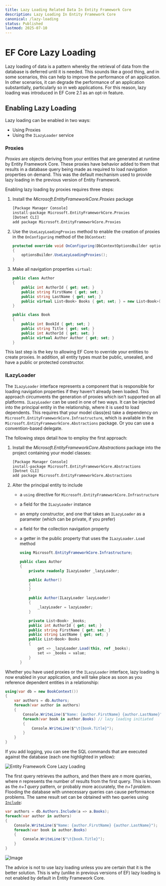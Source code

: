 ```yaml
---
title: Lazy Loading Related Data In Entity Framework Core
description: Lazy Loading In Entity Framework Core 
canonical: /lazy-loading
status: Published
lastmod: 2025-07-10
---
```


# EF Core Lazy Loading

Lazy loading of data is a pattern whereby the retrieval of data from the database is deferred until it is needed. This sounds like a good thing, and in some scenarios, this can help to improve the performance of an application. In other scenarios, it can degrade the performance of an application substantially, particularly so in web applications. For this reason, lazy loading was introduced in EF Core 2.1 as an opt-in feature.

## Enabling Lazy Loading

Lazy loading can be enabled in two ways:

- Using Proxies
- Using the `ILazyLoader` service

### Proxies

_Proxies_ are objects deriving from your entities that are generated at runtime by Entity Framework Core. These proxies have behavior added to them that results in a database query being made as required to load navigation properties on demand. This was the default mechanism used to provide lazy loading in the previous version of Entity Framework. 

Enabling lazy loading by proxies requires three steps:

1. Install the _Microsoft.EntityFrameworkCore.Proxies_ package  
    ```cmd
    [Package Manager Console]
    install-package Microsoft.EntityFrameworkCore.Proxies
    [Dotnet CLI]
    add package Microsoft.EntityFrameworkCore.Proxies
    ```
2. Use the `UseLazyLoadingProxies` method to enable the creation of proxies in the `OnConfiguring` method of the `DbContext`:  
    ```csharp
    protected override void OnConfiguring(DbContextOptionsBuilder optionsBuilder)
    {
        optionsBuilder.UseLazyLoadingProxies();
    }
    ```
3. Make all navigation properties `virtual`:  
    ```csharp
    public class Author
    {
        public int AuthorId { get; set; }
        public string FirstName { get; set; }
        public string LastName { get; set; }
        public virtual List<Book> Books { get; set; } = new List<Book>();
    }

    public class Book
    {
        public int BookId { get; set; }
        public string Title { get; set; }
        public int AuthorId { get; set; }
        public virtual Author Author { get; set; }
    }
    ```
This last step is the key to allowing EF Core to override your entities to create proxies. In addition, all entity types must be public, unsealed, and have a public or protected constructor.

### ILazyLoader

The `ILazyLoader` interface represents a component that is responsible for loading navigation properties if they haven't already been loaded. This approach circumvents the generation of proxies which isn't supported on all platforms. `ILazyLoader` can be used in one of two ways. It can be injected into the principal entity in the relationship, where it is used to load dependents. This requires that your model class(es) take a dependency on  `Microsoft.EntityFrameworkCore.Infrastructure`, which is available in the `Microsoft.EntityFrameworkCore.Abstractions` package. Or you can use a convention-based delegate. 

The following steps detail how to employ the first approach:

1. Install the _Microsoft.EntityFrameworkCore.Abstractions_ package into the project containing your model classes:    
    ```cmd
    [Package Manager Console]
    install-package Microsoft.EntityFrameworkCore.Abstractions
    [Dotnet CLI]
    add package Microsoft.EntityFrameworkCore.Abstractions
    ```

2. Alter the principal entity to include  
    - a `using` directive for `Microsoft.EntityFrameworkCore.Infrastructure`
    - a field for the `ILazyLoader` instance
    - an empty constructor, and one that takes an `ILazyLoader` as a parameter (which can be private, if you prefer)
    - a field for the collection navigation property
    - a getter in the public property that uses the `ILazyLoader.Load` method


        ```csharp
        using Microsoft.EntityFrameworkCore.Infrastructure;
 
        public class Author
        {
            private readonly ILazyLoader _lazyLoader;
 
            public Author()
            {
            }

            public Author(ILazyLoader lazyLoader)
            {
                _lazyLoader = lazyLoader;
            }

            private List<Book> _books;
            public int AuthorId { get; set; }
            public string FirstName { get; set; }
            public string LastName { get; set; }
            public List<Book> Books
            {
                get => _lazyLoader.Load(this, ref _books);
                set => _books = value;
            }
        }
        ```

Whether you have used proxies or the `ILazyLoader` interface, lazy loading is now enabled in your application, and will take place as soon as you reference dependent entities in a relationship:

```csharp
using(var db = new BookContext())
{
    var authors = db.Authors;
    foreach(var author in authors)
    {
        Console.WriteLine($"Name: {author.FirstName} {author.LastName}");
        foreach(var book in author.Books) // lazy loading initiated
        {
            Console.WriteLine($"\t{book.Title}");
        }
    }
}
```
If you add logging, you can see the SQL commands that are executed against the database (each one highlighted in yellow):

![Entity Framework Core Lazy Loading](/images/25-09-2018-07-22-08.png)

The first query retrieves the authors, and then there are _n_ more queries, where _n_ represents the number of results from the first query. This is known as the _n+1 query_ pattern, or probably more accurately, the _n+1 problem_. Flooding the database with unnecessary queries can cause performance problems. The same result set can be obtained with two queries using [`Include`](/dbset/querying-data#include-related-data):

```csharp
var authors = db.Authors.Include(a => a.Books);
foreach(var author in authors)
{
    Console.WriteLine($"Name: {author.FirstName} {author.LastName}");
    foreach(var book in author.Books)
    {
        Console.WriteLine($"\t{book.Title}");
    }
}
```
![Image](/images/25-09-2018-07-56-05.png)


The advice is not to use lazy loading unless you are certain that it is the better solution. This is why (unlike in previous versions of EF) lazy loading is not enabled by default in Entity Framework Core.


